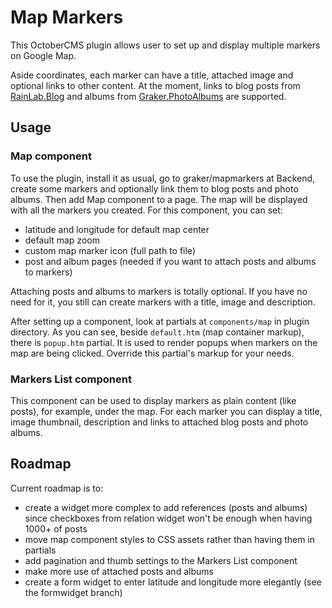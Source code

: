 # Map Markers

This OctoberCMS plugin allows user to set up and display multiple markers on Google Map.

Aside coordinates, each marker can have a title, attached image and optional links to other content.
At the moment, links to blog posts from [RainLab.Blog](https://octobercms.com/plugin/rainlab-blog) and albums from [Graker.PhotoAlbums](https://github.com/graker/photoalbums) are supported.

## Usage

### Map component

To use the plugin, install it as usual, go to graker/mapmarkers at Backend, create some markers and optionally link them to blog posts and photo albums.
Then add Map component to a page. The map will be displayed with all the markers you created.
For this component, you can set:

* latitude and longitude for default map center
* default map zoom
* custom map marker icon (full path to file)
* post and album pages (needed if you want to attach posts and albums to markers)

Attaching posts and albums to markers is totally optional. If you have no need for it, you still can create markers with a title, image and description.

After setting up a component, look at partials at `components/map` in plugin directory. 
As you can see, beside `default.htm` (map container markup), there is `popup.htm` partial. 
It is used to render popups when markers on the map are being clicked. Override this partial's markup for your needs.

### Markers List component

This component can be used to display markers as plain content (like posts), for example, under the map. 
For each marker you can display a title, image thumbnail, description and links to attached blog posts and photo albums. 

## Roadmap

Current roadmap is to:

* create a widget more complex to add references (posts and albums) since checkboxes from relation widget won't be enough when having 1000+ of posts
* move map component styles to CSS assets rather than having them in partials
* add pagination and thumb settings to the Markers List component 
* make more use of attached posts and albums
* create a form widget to enter latitude and longitude more elegantly (see the formwidget branch)
